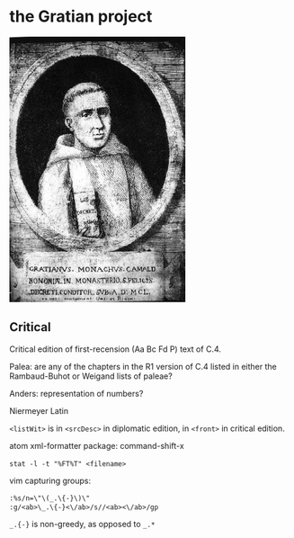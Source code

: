 # the Gratian project

![Gratian](images/Gratian.jpg)

## Critical

Critical edition of first-recension (Aa Bc Fd P) text of C.4.

Palea: are any of the chapters in the R1 version of C.4 listed in either the
Rambaud-Buhot or Weigand lists of paleae?

Anders: representation of numbers?

Niermeyer Latin

`<listWit>` is in `<srcDesc>` in diplomatic edition, in `<front>` in critical edition.

atom xml-formatter package: command-shift-x

`stat -l -t "%FT%T" <filename>`

vim capturing groups:
```
:%s/n=\"\(_.\{-}\)\"
:g/<ab>\_.\{-}<\/ab>/s//<ab><\/ab>/gp
```

`_.{-}` is non-greedy, as opposed to `_.*`
